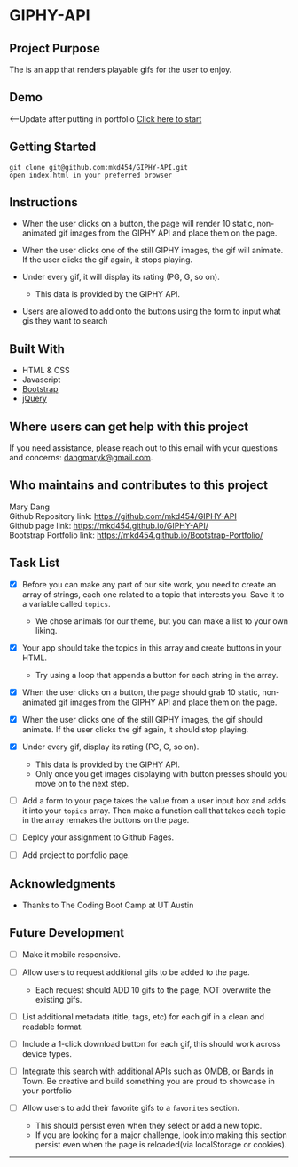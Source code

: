 # GIPHY-API

## Project Purpose 
The is an app that renders playable gifs for the user to enjoy.

## Demo
<img src=''><br> <--Update after putting in portfolio
[Click here to start](https://mkd454.github.io/GIPHY-API/)

## Getting Started 
````
git clone git@github.com:mkd454/GIPHY-API.git
open index.html in your preferred browser
````

## Instructions

* When the user clicks on a button, the page will render 10 static, non-animated gif images from the GIPHY API and place them on the page.

* When the user clicks one of the still GIPHY images, the gif will animate. If the user clicks the gif again, it stops playing.

* Under every gif, it will display its rating (PG, G, so on).
   * This data is provided by the GIPHY API.

* Users are allowed to add onto the buttons using the form to input what gis they want to search

## Built With
- HTML & CSS
- Javascript
- [Bootstrap](https://getbootstrap.com/)
- [jQuery](https://jquery.com/download/)

## Where users can get help with this project
If you need assistance, please reach out to this email with your questions and concerns: <dangmaryk@gmail.com>.

## Who maintains and contributes to this project 
Mary Dang  
Github Repository link: <https://github.com/mkd454/GIPHY-API>  
Github page link: <https://mkd454.github.io/GIPHY-API/>  
Bootstrap Portfolio link: <https://mkd454.github.io/Bootstrap-Portfolio/>

## Task List
- [x] Before you can make any part of our site work, you need to create an array of strings, each one related to a topic that interests you. Save it to a variable called `topics`.
   * We chose animals for our theme, but you can make a list to your own liking.

- [x] Your app should take the topics in this array and create buttons in your HTML.
   * Try using a loop that appends a button for each string in the array.

- [x] When the user clicks on a button, the page should grab 10 static, non-animated gif images from the GIPHY API and place them on the page.

- [x] When the user clicks one of the still GIPHY images, the gif should animate. If the user clicks the gif again, it should stop playing.

- [x] Under every gif, display its rating (PG, G, so on).
   * This data is provided by the GIPHY API.
   * Only once you get images displaying with button presses should you move on to the next step.

- [ ] Add a form to your page takes the value from a user input box and adds it into your `topics` array. Then make a function call that takes each topic in the array remakes the buttons on the page.

- [ ] Deploy your assignment to Github Pages.

- [ ] Add project to portfolio page.

## Acknowledgments

* Thanks to The Coding Boot Camp at UT Austin

## Future Development
- [ ] Make it mobile responsive.

- [ ] Allow users to request additional gifs to be added to the page.
   * Each request should ADD 10 gifs to the page, NOT overwrite the existing gifs.

- [ ] List additional metadata (title, tags, etc) for each gif in a clean and readable format.

- [ ] Include a 1-click download button for each gif, this should work across device types.

- [ ] Integrate this search with additional APIs such as OMDB, or Bands in Town. Be creative and build something you are proud to showcase in your portfolio

- [ ] Allow users to add their favorite gifs to a `favorites` section.
   * This should persist even when they select or add a new topic.
   * If you are looking for a major challenge, look into making this section persist even when the page is reloaded(via localStorage or cookies).

- - -